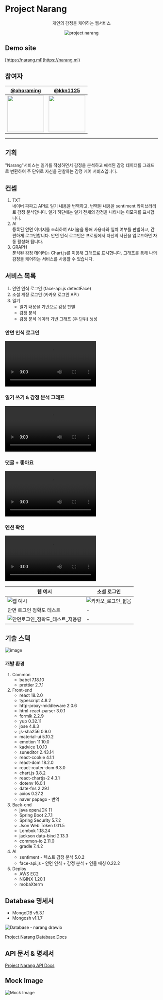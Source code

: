 # Project Narang

<p align="center">
개인의 감정을 케어하는 웹서비스
</p>

<div align="center">
   <img src="https://user-images.githubusercontent.com/71887242/187703475-d9c52cbd-747b-40d9-a730-a15adef3eafc.png" alt="project narang">
</div>

## Demo site

[https://narang.ml](https://narang.ml)

## 참여자

| [@ohoraming](https://github.com/ohoraming)                                     | [@kkn1125](https://github.com/kkn1125)                                         |
| ------------------------------------------------------------------------------ | ------------------------------------------------------------------------------ |
| <img src="https://avatars.githubusercontent.com/u/77590526?v=4" width="120" /> | <img src="https://avatars.githubusercontent.com/u/71887242?v=4" width="120" /> |

---

## 기획

"Narang"서비스는 일기를 작성하면서 감정을 분석하고 해석된 감정 데이터를 그래프로 변환하여 주 단위로 자신을 관찰하는 감정 케어 서비스입니다.

## 컨셉

1. TXT  
   네이버 파파고 API로 일기 내용을 번역하고, 번역된 내용을 sentiment 라이브러리로 감정 분석합니다. 일기 하단에는 일기 전체의 감정을 나타내는 이모지를 표시합니다.
2. AI  
   등록된 안면 이미지를 조회하여 AI기술을 통해 사용자와 일치 여부를 판별하고, 간편하게 로그인합니다. 안면 인식 로그인은 프로필에서 자신의 사진을 업로드하면 자동 활성화 됩니다.
3. GRAPH  
   분석된 감정 데이터는 Chart.js를 이용해 그래프로 표시합니다. 그래프를 통해 나의 감정을 케어하는 서비스를 사용할 수 있습니다.

## 서비스 목록

1. 안면 인식 로그인 (face-api.js detectFace)
2. 소셜 계정 로그인 (카카오 로그인 API)
3. 일기
   - 일기 내용을 기반으로 감정 판별
   - 감정 분석
   - 감정 분석 데이터 기반 그래프 (주 단위) 생성

### 안면 인식 로그인

<video autoplay controls src="https://user-images.githubusercontent.com/71887242/187067717-01f33363-47a8-460e-8ed6-f86b043433ad.mp4" type="video/mp4"></video>

### 일기 쓰기 & 감정 분석 그래프

<video autoplay controls src="https://user-images.githubusercontent.com/71887242/187068070-8f8233ca-15d9-4e28-a62f-65799c1b1d0e.mp4" type="video/mp4"></video>

### 댓글 + 좋아요

<video autoplay controls src="https://user-images.githubusercontent.com/71887242/188259089-7589539c-8cb6-4f9e-8580-39141ab5dcd9.mp4" type="video/mp4"></video>

### 멘션 확인

<video autoplay controls src="https://user-images.githubusercontent.com/71887242/187711949-3dd7f7c9-bb1e-4306-be47-2abde75664ab.mp4" type="video/mp4"></video>

| 웹 예시                                                                                                                                   | 소셜 로그인                                                                                                                  |
| ----------------------------------------------------------------------------------------------------------------------------------------- | ---------------------------------------------------------------------------------------------------------------------------- |
| ![웹 예시](https://user-images.githubusercontent.com/71887242/187704944-70d27ea9-02f3-4ff3-8e45-7e2b1e7379ca.gif)                         | ![카카오_로그인_짧음](https://user-images.githubusercontent.com/71887242/187705701-f7ff4457-1835-4c22-9a00-5e39c5e7741a.gif) |
| 안면 로그인 정확도 테스트                                                                                                                 | \-                                                                                                                           |
| ![안면로그인_정확도_테스트_저용량](https://user-images.githubusercontent.com/71887242/187865348-3b9b3cd3-b790-4e45-aac9-c8439b61ea92.gif) | \-                                                                                                                           |

## 기술 스택

![image](https://user-images.githubusercontent.com/71887242/184470592-80216efb-7df5-4f29-8c2d-c8672fa65903.png)

### 개발 환경

1. Common
   - babel 7.18.10
   - prettier 2.7.1
2. Front-end
   - react 18.2.0
   - typescript 4.8.2
   - http-proxy-middleware 2.0.6
   - html-react-parser 3.0.1
   - formik 2.2.9
   - yup 0.32.11
   - jose 4.8.3
   - js-sha256 0.9.0
   - material-ui 5.10.2
   - emotion 11.10.0
   - kadvice 1.0.10
   - suneditor 2.43.14
   - react-cookie 4.1.1
   - react-dom 18.2.0
   - react-router-dom 6.3.0
   - chart.js 3.8.2
   - react-chartjs-2 4.3.1
   - dotenv 16.0.1
   - date-fns 2.29.1
   - axios 0.27.2
   - naver papago - 번역
3. Back-end
   - java openJDK 11
   - Spring Boot 2.7.1
   - Spring Security 5.7.2
   - Json Web Token 0.11.5
   - Lombok 1.18.24
   - jackson data-bind 2.13.3
   - common-io 2.11.0
   - gradle 7.4.2
4. AI
   - sentiment - 텍스트 감정 분석 5.0.2
   - face-api.js - 안면 인식 + 감정 분석 + 인물 매칭 0.22.2
5. Deploy
   - AWS EC2
   - NGINX 1.20.1
   - mobaXterm

## Database 명세서

- MongoDB v5.3.1
- Mongosh v1.1.7

![Database - narang drawio](https://user-images.githubusercontent.com/71887242/186116219-1740e0eb-f0cd-47a4-805d-44d7d258e721.png)

[Project Narang Database Docs](https://nova-darkness-84c.notion.site/DB-3b192585505d4940bcb214fda45ce07e)

## API 문서 & 명세서

[Project Narang API Docs](https://documenter.getpostman.com/view/16546987/VUqrPxhf)

## Mock Image

![Mock Image](https://user-images.githubusercontent.com/71887242/187711500-a3a0262a-834c-4cdf-b6f9-f7c4cc6057b8.png)

<!--

---

> 참고자료

[프로젝트 초기화](https://start.spring.io/#!type=gradle-project&language=java&platformVersion=2.7.1&packaging=jar&jvmVersion=11&groupId=com.narang&artifactId=web&name=web&description=selft-emotion-care&packageName=com.narang.web&dependencies=lombok,web,devtools,configuration-processor,mysql,data-mongodb,security,data-jpa)

[java8 vs java11](https://itkjspo56.tistory.com/201)

[face-api](https://github.com/justadudewhohacks/face-api.js)

[aws 배포방법](https://velog.io/@dsunni/AWS-EC2%EC%97%90-Spring-Boot-%ED%94%84%EB%A1%9C%EC%A0%9D%ED%8A%B8-%EB%B0%B0%ED%8F%AC%ED%95%98%EA%B8%B0)

[jar 배포 방법](https://velog.io/@mooh2jj/springboot-jar%ED%8C%8C%EC%9D%BC-AWS-EC2%EC%97%90-%EB%B0%B0%ED%8F%AC%ED%95%98%EA%B8%B0)

-->
